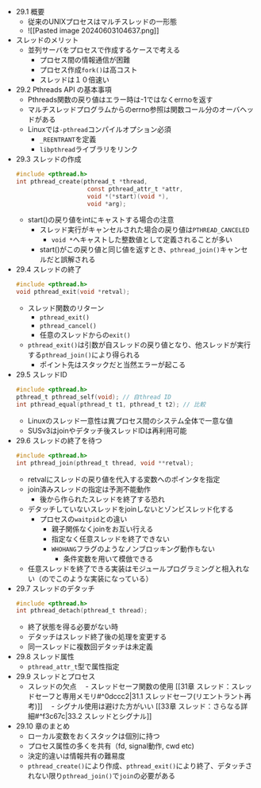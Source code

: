 - 29.1 概要
	- 従来のUNIXプロセスはマルチスレッドの一形態
	- ![[Pasted image 20240603104637.png]]
- スレッドのメリット
	- 並列サーバをプロセスで作成するケースで考える
		- プロセス間の情報通信が困難
		- プロセス作成`fork()`は高コスト
		- スレッドは１０倍速い
- 29.2 Pthreads API の基本事項
	- Pthreads関数の戻り値はエラー時は-1ではなくerrnoを返す
	- マルチスレッドプログラムからのerrno参照は関数コール分のオーバヘッドがある
	- Linuxでは`-pthread`コンパイルオプション必須
		- `_REENTRANT`を定義
		- `libpthread`ライブラリをリンク
- 29.3 スレッドの作成
	```c
	#include <pthread.h>
	int pthread_create(pthread_t *thread,
						const pthread_attr_t *attr,
						void *(*start)(void *),
						void *arg);
	```
	- start()の戻り値をintにキャストする場合の注意
		- スレッド実行がキャンセルされた場合の戻り値は`PTHREAD_CANCELED`
			- `void *`へキャストした整数値として定義されることが多い
		- start()がこの戻り値と同じ値を返すとき、`pthread_join()`キャンセルだと誤解される
- 29.4 スレッドの終了
	```c
	#include <pthread.h>
	void pthread_exit(void *retval);
	```
	- スレッド関数のリターン
		- `pthread_exit()`
		- `pthread_cancel()`
		- 任意のスレッドからの`exit()`
	- `pthread_exit()`は引数が自スレッドの戻り値となり、他スレッドが実行する`pthread_join()`により得られる
		- ポイント先はスタックだと当然エラーが起こる
- 29.5 スレッドID
	```c
	#include <pthread.h>
	pthread_t pthread_self(void); // 自thread ID
	int pthread_equal(pthread_t t1, pthread_t t2); // 比較
	```
	 - Linuxのスレッド一意性は異プロセス間のシステム全体で一意な値
	 - SUSv3はjoinやデタッチ後スレッドIDは再利用可能
 - 29.6 スレッドの終了を待つ
	```c
	#include <pthread.h>  
	int pthread_join(pthread_t thread, void **retval);
	```
	- retvalにスレッドの戻り値を代入する変数へのポインタを指定
	- join済みスレッドの指定は予測不能動作
		- 後から作られたスレッドを終了する恐れ
	- デタッチしていないスレッドをjoinしないとゾンビスレッド化する
		- プロセスの`waitpid`との違い
			- 親子関係なくjoinをお互い行える
			- 指定なく任意スレッドを終了できない
			- `WHOHANG`フラグのようなノンブロッキング動作もない
				- 条件変数を用いて模倣できる
	- 任意スレッドを終了できる実装はモジュールプログラミングと相入れない（のでこのような実装になっている）
- 29.7 スレッドのデタッチ
	```c
	#include <pthread.h>  
	int pthread_detach(pthread_t thread);
	```
	- 終了状態を得る必要がない時
	- デタッチはスレッド終了後の処理を変更する
	- 同一スレッドに複数回デタッチは未定義 
- 29.8 スレッド属性
	- `pthread_attr_t`型で属性指定
- 29.9 スレッドとプロセス
	- スレッドの欠点
		　- スレッドセーフ関数の使用 [[31章 スレッド：スレッドセーフと専用メモリ#^0dccc2|31.1 スレッドセーフ(リエントラント再考)]]
		　- シグナル使用は避けた方がいい [[33章 スレッド：さらなる詳細#^f3c67c|33.2 スレッドとシグナル]]
- 29.10 章のまとめ
	- ローカル変数をおくスタックは個別に持つ
	- プロセス属性の多くを共有（fd, signal動作, cwd etc)
	- 決定的違いは情報共有の難易度
	- `pthread_create()`により作成、`pthread_exit()`により終了、デタッチされない限り`pthread_join()`で`join`の必要がある